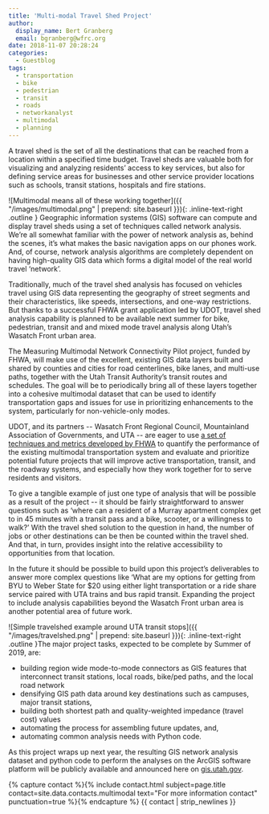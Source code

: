 ```yaml
---
title: 'Multi-modal Travel Shed Project'
author:
  display_name: Bert Granberg
  email: bgranberg@wfrc.org
date: 2018-11-07 20:28:24
categories:
  - Guestblog
tags:
  - transportation
  - bike
  - pedestrian
  - transit
  - roads
  - networkanalyst
  - multimodal
  - planning
---
```


A travel shed is the set of all the destinations that can be reached from a location within a specified time budget. Travel sheds are valuable both for visualizing and analyzing residents’ access to key services, but also for defining service areas for businesses and other service provider locations such as schools, transit stations, hospitals and fire stations.

![Multimodal means all of these working together]({{ "/images/multimodal.png" | prepend: site.baseurl }}){: .inline-text-right .outline }
Geographic information systems (GIS) software can compute and display travel sheds using a set of techniques called network analysis. We’re all somewhat familiar with the power of network analysis as, behind the scenes, it’s what makes the basic navigation apps on our phones work. And, of course, network analysis algorithms are completely dependent on having high-quality GIS data which forms a digital model of the real world travel ‘network’.

Traditionally, much of the travel shed analysis has focused on vehicles travel using GIS data representing the geography of street segments and their characteristics, like speeds, intersections, and one-way restrictions. But thanks to a successful FHWA grant application led by UDOT, travel shed analysis capability is planned to be available next summer for bike, pedestrian, transit and and mixed mode travel analysis along Utah’s Wasatch Front urban area. 

The Measuring Multimodal Network Connectivity Pilot project, funded by FHWA, will make use of the excellent, existing GIS data layers built and shared by counties and cities for road centerlines, bike lanes, and multi-use paths, together with the Utah Transit Authority’s transit routes and schedules. The goal will be to periodically bring all of these layers together into a cohesive multimodal dataset that can be used to identify transportation gaps and issues for use in prioritizing enhancements to the system, particularly for non-vehicle-only modes. 

UDOT, and its partners -- Wasatch Front Regional Council, Mountainland Association of Governments, and UTA -- are eager to use [a set of techniques and metrics developed by FHWA](https://www.fhwa.dot.gov/environment/bicycle_pedestrian/publications/multimodal_connectivity/fhwahep18032.pdf) to quantify the performance of the existing multimodal transportation system and evaluate and prioritize potential future projects that will improve active transportation, transit, and the roadway systems, and especially how they work together for to serve residents and visitors.

To give a tangible example of just one type of analysis that will be possible as a result of the project -- it should be fairly straightforward to answer questions such as ‘where can a resident of a Murray apartment complex get to in 45 minutes with a transit pass and a bike, scooter, or a willingness to walk?’ With the travel shed solution to the question in hand, the number of jobs or other destinations can be then be counted within the travel shed. And that, in turn, provides insight into the relative accessibility to opportunities from that location.

In the future it should be possible to build upon this project’s deliverables to answer more complex questions like ‘What are my options for getting from BYU to Weber State for $20 using either light transportation or a ride share service paired with UTA trains and bus rapid transit. Expanding the project to include analysis capabilities beyond the Wasatch Front urban area is another potential area of future work.

![Simple travelshed example around UTA transit stops]({{ "/images/travelshed.png" | prepend: site.baseurl }}){: .inline-text-right .outline }The major project tasks, expected to be complete by Summer of 2019, are:

- building region wide mode-to-mode connectors as GIS features that interconnect transit stations, local roads, bike/ped paths, and the local road network
- densifying GIS path data around key destinations such as campuses, major transit stations, 
- building both shortest path and quality-weighted impedance (travel cost) values
- automating the process for assembling future updates, and, 
- automating common analysis needs with Python code.

As this project wraps up next year, the resulting GIS network analysis dataset and python code to perform the analyses on the ArcGIS software platform will be publicly available and announced here on [gis.utah.gov](https://gis.utah.gov).

{% capture contact %}{% include contact.html subject=page.title contact=site.data.contacts.multimodal text="For more information contact" punctuation=true %}{% endcapture %}
{{ contact | strip_newlines }}
